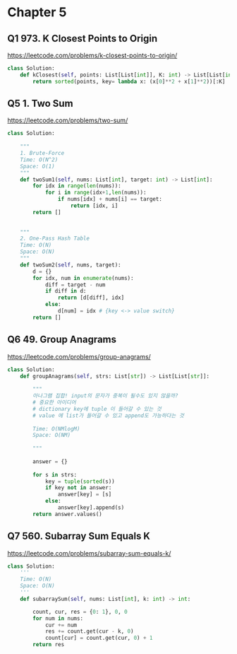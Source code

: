 # Chapter 5
## Q1 973. K Closest Points to Origin
https://leetcode.com/problems/k-closest-points-to-origin/

```python
class Solution:
    def kClosest(self, points: List[List[int]], K: int) -> List[List[int]]:
        return sorted(points, key= lambda x: (x[0]**2 + x[1]**2))[:K]
```

## Q5 1.  Two Sum 
https://leetcode.com/problems/two-sum/

```python
class Solution:
    
    """
    1. Brute-Force
    Time: O(N^2)
    Space: O(1)
    """
    def twoSum1(self, nums: List[int], target: int) -> List[int]:    
        for idx in range(len(nums)):
            for i in range(idx+1,len(nums)):
                if nums[idx] + nums[i] == target:
                    return [idx, i]
        return []
    
    
    """
    2. One-Pass Hash Table
    Time: O(N)
    Space: O(N)
    """
    def twoSum2(self, nums, target):
        d = {}
        for idx, num in enumerate(nums):
            diff = target - num
            if diff in d:
                return [d[diff], idx]
            else:
                d[num] = idx # {key <-> value switch}
        return []
```

## Q6 49. Group Anagrams
https://leetcode.com/problems/group-anagrams/
```python
class Solution:
    def groupAnagrams(self, strs: List[str]) -> List[List[str]]:
        
        """
        아나그램 집합! input의 문자가 중복이 될수도 있지 않을까?
        # 중요한 아이디어
        # dictionary key에 tuple 이 들어갈 수 있는 것
        # value 에 list가 들어갈 수 있고 append도 가능하다는 것        
        
        Time: O(NMlogM)
        Space: O(NM)
        
        """
        
        answer = {}
        
        for s in strs:
            key = tuple(sorted(s))
            if key not in answer:
                answer[key] = [s]
            else:
                answer[key].append(s)
        return answer.values()
```

## Q7 560. Subarray Sum Equals K
https://leetcode.com/problems/subarray-sum-equals-k/

```python
class Solution:
    '''
    Time: O(N)
    Space: O(N)
    '''
    def subarraySum(self, nums: List[int], k: int) -> int:

        count, cur, res = {0: 1}, 0, 0
        for num in nums:
            cur += num
            res += count.get(cur - k, 0)
            count[cur] = count.get(cur, 0) + 1
        return res
```
